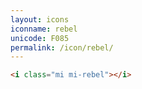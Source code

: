 ```yaml
---
layout: icons
iconname: rebel
unicode: F085
permalink: /icon/rebel/
---
```


``` html
<i class="mi mi-rebel"></i>
```

